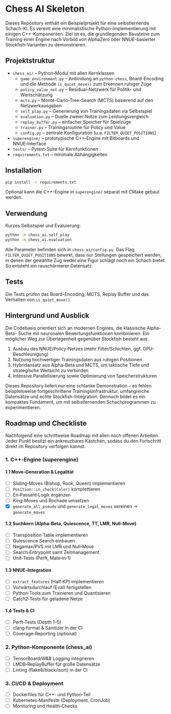 # Chess AI Skeleton

Dieses Repository enthält ein Beispielprojekt für eine selbstlernende Schach-KI.
Es vereint eine minimalistische Python-Implementierung mit einigen
C++-Komponenten. Ziel ist es, die grundlegenden Bausteine zum Training einer
Engine nach Vorbild von AlphaZero oder NNUE-basierter Stockfish-Varianten zu
demonstrieren.

## Projektstruktur

* `chess_ai/` – Python-Modul mit allen Kernklassen
  * `game_environment.py` – Anbindung an `python-chess`, Board-Encoding und die
    Methode `is_quiet_move()` zum Erkennen ruhiger Züge
  * `policy_value_net.py` – Residual-Netzwerk für Politik- und Wertschätzung
  * `mcts.py` – Monte-Carlo-Tree-Search (MCTS) basierend auf den Netzwerkausgaben
  * `self_play.py` – Generierung von Trainingsdaten via Selbstspiel
  * `evaluation.py` – Duelle zweier Netze zum Leistungsvergleich
  * `replay_buffer.py` – einfacher Speicher für Spielzüge
  * `trainer.py` – Trainingsroutine für Policy und Value
  * `config.py` – zentrale Konfiguration (u.a. `FILTER_QUIET_POSITIONS`)
* `superengine/` – prototypische C++‑Engine mit Bitboards und NNUE‑Interface
* `tests/` – Pytest-Suite für Kernfunktionen
* `requirements.txt` – minimale Abhängigkeiten

## Installation

```bash
pip install -r requirements.txt
```

Optional kann die C++-Engine in `superengine/` separat mit CMake gebaut werden.

## Verwendung

Kurzes Selbstspiel und Evaluierung:

```bash
python -m chess_ai.self_play
python -m chess_ai.evaluation
```

Alle Parameter befinden sich in `chess_ai/config.py`. Das Flag
`FILTER_QUIET_POSITIONS` bewirkt, dass nur Stellungen gespeichert werden, in
denen der gewählte Zug weder eine Figur schlägt noch ein Schach bietet. So
entsteht ein rauschärmerer Datensatz.

## Tests




Die Tests prüfen das Board-Encoding, MCTS, Replay Buffer und das Verhalten von
`is_quiet_move()`.

## Hintergrund und Ausblick

Die Codebasis orientiert sich an modernen Engines, die klassische Alpha-Beta-
Suche mit neuronalen Bewertungsfunktionen kombinieren. Ein möglicher Weg zur
Überlegenheit gegenüber Stockfish besteht aus:

1. Ausbau des NNUE/Policy-Netzes (mehr Filter/Schichten, ggf. GPU-Beschleunigung)
2. Nutzung hochwertiger Trainingsdaten aus ruhigen Positionen
3. Hybridansatz aus Alpha-Beta und MCTS, um taktische Tiefe und strategische
   Weitsicht zu verbinden
4. Intensive Parallelisierung sowie Optimierung von Speicherstrukturen

Dieses Repository liefert nur eine schlanke Demonstration – es fehlen beispielsweise
fortgeschrittene Trainingsinfrastruktur, umfangreiche Datensätze und echte
Stockfish-Integration. Dennoch bildet es ein kompaktes Fundament, um mit
selbstlernenden Schachprogrammen zu experimentieren.

## Roadmap und Checkliste

Nachfolgend eine schrittweise Roadmap mit allen noch offenen Arbeiten. Jeder
Punkt besitzt ein ankreuzbares Kästchen, sodass du den Fortschritt direkt im
Repository verfolgen kannst.

### 1. C++‑Engine (superengine)

#### 1.1 Move‑Generation & Legalität

- [ ] Sliding‑Moves (Bishop, Rook, Queen) implementieren
- [ ] `Position::in_check(Color)` komplettieren
- [ ] En‑Passant‑Logik ergänzen
- [ ] King‑Moves und Rochade umsetzen
- [x] `generate_all_pseudo` und `generate_legal_moves` vereinen -> `generate_moves`

#### 1.2 Suchkern (Alpha‑Beta, Quiescence, TT, LMR, Null‑Move)

- [ ] Transposition Table implementieren
- [ ] Quiescence Search einbauen
- [ ] Negamax/PVS mit LMR und Null‑Move
- [ ] Search‑Entrypoint samt Zeitmanagement
- [ ] Unit‑Tests (Perft, Mate‑in‑1)

#### 1.3 NNUE‑Integration

- [ ] `extract_features` (Half‑KP) implementieren
- [ ] Vorwärtsdurchlauf (Eval) fertigstellen
- [ ] Python‑Tools zum Trainieren und Quantisieren
- [ ] Catch2‑Tests für geladene Netze

#### 1.4 Tests & CI

- [ ] Perft‑Tests (Depth 1–5)
- [ ] clang‑format & Sanitizer in der CI
- [ ] Coverage‑Reporting (optional)

### 2. Python‑Komponente (chess_ai)

- [ ] TensorBoard/W&B Logging integrieren
- [ ] LMDB‑ReplayBuffer für große Datensätze
- [ ] Linting (flake8/black/isort) in der CI

### 3. CI/CD & Deployment

- [ ] Dockerfiles für C++‑ und Python‑Teil
- [ ] Kubernetes‑Manifeste (Deployment, CronJob)
- [ ] Monitoring und Health‑Checks
